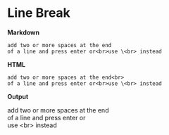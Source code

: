 # Line Break

**Markdown**

    add two or more spaces at the end
    of a line and press enter or<br>use \<br> instead

**HTML**

    add two or more spaces at the end<br>
    of a line and press enter or<br>use \<br> instead

**Output**

add two or more spaces at the end  
of a line and press enter or<br>use \<br> instead